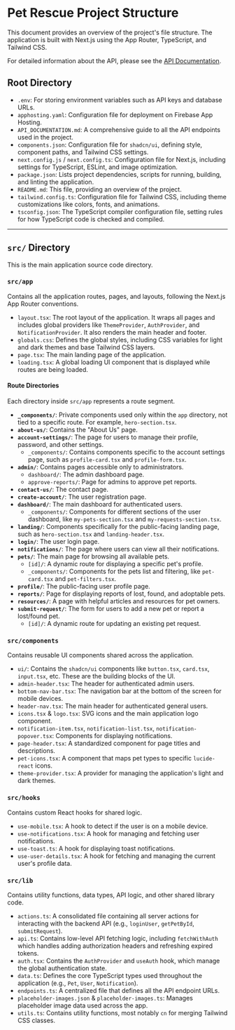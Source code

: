 # Pet Rescue Project Structure

This document provides an overview of the project's file structure. The application is built with Next.js using the App Router, TypeScript, and Tailwind CSS.

For detailed information about the API, please see the [API Documentation](API_DOCUMENTATION.md).

## Root Directory

-   `.env`: For storing environment variables such as API keys and database URLs.
-   `apphosting.yaml`: Configuration file for deployment on Firebase App Hosting.
-   `API_DOCUMENTATION.md`: A comprehensive guide to all the API endpoints used in the project.
-   `components.json`: Configuration file for `shadcn/ui`, defining style, component paths, and Tailwind CSS settings.
-   `next.config.js` / `next.config.ts`: Configuration file for Next.js, including settings for TypeScript, ESLint, and image optimization.
-   `package.json`: Lists project dependencies, scripts for running, building, and linting the application.
-   `README.md`: This file, providing an overview of the project.
-   `tailwind.config.ts`: Configuration file for Tailwind CSS, including theme customizations like colors, fonts, and animations.
-   `tsconfig.json`: The TypeScript compiler configuration file, setting rules for how TypeScript code is checked and compiled.

---

## `src/` Directory

This is the main application source code directory.

### `src/app`

Contains all the application routes, pages, and layouts, following the Next.js App Router conventions.

-   `layout.tsx`: The root layout of the application. It wraps all pages and includes global providers like `ThemeProvider`, `AuthProvider`, and `NotificationProvider`. It also renders the main header and footer.
-   `globals.css`: Defines the global styles, including CSS variables for light and dark themes and base Tailwind CSS layers.
-   `page.tsx`: The main landing page of the application.
-   `loading.tsx`: A global loading UI component that is displayed while routes are being loaded.

#### Route Directories

Each directory inside `src/app` represents a route segment.

-   **`_components/`**: Private components used only within the `app` directory, not tied to a specific route. For example, `hero-section.tsx`.
-   **`about-us/`**: Contains the "About Us" page.
-   **`account-settings/`**: The page for users to manage their profile, password, and other settings.
    -   `_components/`: Contains components specific to the account settings page, such as `profile-card.tsx` and `profile-form.tsx`.
-   **`admin/`**: Contains pages accessible only to administrators.
    -   `dashboard/`: The admin dashboard page.
    -   `approve-reports/`: Page for admins to approve pet reports.
-   **`contact-us/`**: The contact page.
-   **`create-account/`**: The user registration page.
-   **`dashboard/`**: The main dashboard for authenticated users.
    -   `_components/`: Components for different sections of the user dashboard, like `my-pets-section.tsx` and `my-requests-section.tsx`.
-   **`landing/`**: Components specifically for the public-facing landing page, such as `hero-section.tsx` and `landing-header.tsx`.
-   **`login/`**: The user login page.
-   **`notifications/`**: The page where users can view all their notifications.
-   **`pets/`**: The main page for browsing all available pets.
    -   `[id]/`: A dynamic route for displaying a specific pet's profile.
    -   `_components/`: Components for the pets list and filtering, like `pet-card.tsx` and `pet-filters.tsx`.
-   **`profile/`**: The public-facing user profile page.
-   **`reports/`**: Page for displaying reports of lost, found, and adoptable pets.
-   **`resources/`**: A page with helpful articles and resources for pet owners.
-   **`submit-request/`**: The form for users to add a new pet or report a lost/found pet.
    -   `[id]/`: A dynamic route for updating an existing pet request.

### `src/components`

Contains reusable UI components shared across the application.

-   `ui/`: Contains the `shadcn/ui` components like `button.tsx`, `card.tsx`, `input.tsx`, etc. These are the building blocks of the UI.
-   `admin-header.tsx`: The header for authenticated admin users.
-   `bottom-nav-bar.tsx`: The navigation bar at the bottom of the screen for mobile devices.
-   `header-nav.tsx`: The main header for authenticated general users.
-   `icons.tsx` & `logo.tsx`: SVG icons and the main application logo component.
-   `notification-item.tsx`, `notification-list.tsx`, `notification-popover.tsx`: Components for displaying notifications.
-   `page-header.tsx`: A standardized component for page titles and descriptions.
-   `pet-icons.tsx`: A component that maps pet types to specific `lucide-react` icons.
-   `theme-provider.tsx`: A provider for managing the application's light and dark themes.

### `src/hooks`

Contains custom React hooks for shared logic.

-   `use-mobile.tsx`: A hook to detect if the user is on a mobile device.
-   `use-notifications.tsx`: A hook for managing and fetching user notifications.
-   `use-toast.ts`: A hook for displaying toast notifications.
-   `use-user-details.tsx`: A hook for fetching and managing the current user's profile data.

### `src/lib`

Contains utility functions, data types, API logic, and other shared library code.

-   `actions.ts`: A consolidated file containing all server actions for interacting with the backend API (e.g., `loginUser`, `getPetById`, `submitRequest`).
-   `api.ts`: Contains low-level API fetching logic, including `fetchWithAuth` which handles adding authorization headers and refreshing expired tokens.
-   `auth.tsx`: Contains the `AuthProvider` and `useAuth` hook, which manage the global authentication state.
-   `data.ts`: Defines the core TypeScript types used throughout the application (e.g., `Pet`, `User`, `Notification`).
-   `endpoints.ts`: A centralized file that defines all the API endpoint URLs.
-   `placeholder-images.json` & `placeholder-images.ts`: Manages placeholder image data used across the app.
-   `utils.ts`: Contains utility functions, most notably `cn` for merging Tailwind CSS classes.

